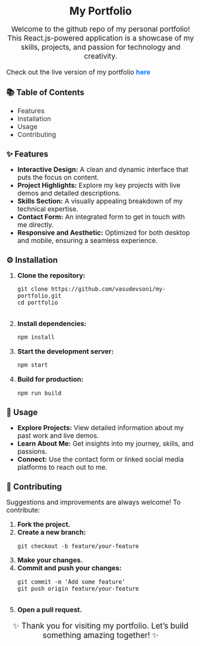 <h1 style="text-align: center;"><strong>My Portfolio</strong></h1>

<p style="text-align: center; font-size: 1.2rem;">Welcome to the github repo of my personal portfolio! This React.js-powered application is a showcase of my skills, projects, and passion for technology and creativity. </p>

<p style="font-size: 1.1rem;">Check out the live version of my portfolio <a href="https://vasudevsoni.github.io/my-portfolio" style="color: #007bff; text-decoration: none; font-weight: bold;">here</a></p>

<h2>📚 <strong>Table of Contents</strong></h2>
<ul style="font-size: 1.1rem;">
  <li><a href="#features" style="text-decoration: none; color: #333;">Features</a></li>
  <li><a href="#installation" style="text-decoration: none; color: #333;">Installation</a></li>
  <li><a href="#usage" style="text-decoration: none; color: #333;">Usage</a></li>
  <li><a href="#contributing" style="text-decoration: none; color: #333;">Contributing</a></li>
</ul>

<h2 id="features">✨ <strong>Features</strong></h2>
<ul style="font-size: 1.1rem;">
  <li><strong>Interactive Design:</strong> A clean and dynamic interface that puts the focus on content.</li>
  <li><strong>Project Highlights:</strong> Explore my key projects with live demos and detailed descriptions.</li>
  <li><strong>Skills Section:</strong> A visually appealing breakdown of my technical expertise.</li>
  <li><strong>Contact Form:</strong> An integrated form to get in touch with me directly.</li>
  <li><strong>Responsive and Aesthetic:</strong> Optimized for both desktop and mobile, ensuring a seamless experience.</li>
</ul>

<h2 id="installation">⚙️ <strong>Installation</strong></h2>
<ol style="font-size: 1.1rem;">
  <li><strong>Clone the repository:</strong>
    <pre><code>git clone https://github.com/vasudevsoni/my-portfolio.git
cd portfolio
    </code></pre>
  </li>
  <li><strong>Install dependencies:</strong>
    <pre><code>npm install</code></pre>
  </li>
  <li><strong>Start the development server:</strong>
    <pre><code>npm start</code></pre>
  </li>
  <li><strong>Build for production:</strong>
    <pre><code>npm run build</code></pre>
  </li>
</ol>

<h2 id="usage">🚀 <strong>Usage</strong></h2>
<ul style="font-size: 1.1rem;">
  <li><strong>Explore Projects:</strong> View detailed information about my past work and live demos.</li>
  <li><strong>Learn About Me:</strong> Get insights into my journey, skills, and passions.</li>
  <li><strong>Connect:</strong> Use the contact form or linked social media platforms to reach out to me.</li>
</ul>

<h2 id="contributing">🤝 <strong>Contributing</strong></h2>
<p style="font-size: 1.1rem;">Suggestions and improvements are always welcome! To contribute:</p>
<ol style="font-size: 1.1rem;">
  <li><strong>Fork the project.</strong></li>
  <li><strong>Create a new branch:</strong>
    <pre><code>git checkout -b feature/your-feature</code></pre>
  </li>
  <li><strong>Make your changes.</strong></li>
  <li><strong>Commit and push your changes:</strong>
    <pre><code>git commit -m 'Add some feature'
git push origin feature/your-feature
    </code></pre>
  </li>
  <li><strong>Open a pull request.</strong></li>
</ol>

<p style="text-align: center; font-size: 1.3rem;">✨ Thank you for visiting my portfolio. Let’s build something amazing together! ✨</p>
